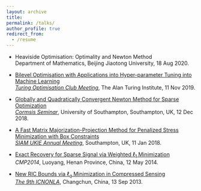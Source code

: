 ```yaml
---
layout: archive
title:  
permalink: /talks/
author_profile: true
redirect_from:
  - /resume
---
```


 * Heaviside Optimisation: Optimality and Newton Method<br>
 Department of Mathematics, Beijing Jiaotong University, 18 Aug 2020.

 * [Bilevel Optimisation with Applications into Hyper-parameter Tuning into Machine Learning](/files/Bilevel-optimisation-hyperparameter-tuning.pdf) <br>
 [*Turing Optimisation
Club Meeting*](https://turing-optimization.github.io/), The Alan Turing Institute, 11 Nov 2019.

 * [Globally and Quadratically Convergent Newton Method for Sparse Optimization](https://arxiv.org/abs/1901.02763) <br>
[*Cormsis Seminar*](https://www.southampton.ac.uk/maths/news/seminars/2018/12/13-cormsis-seminar.page), University of Southampton, Southampton, UK, 12 Dec 2018.

* [A Fast Matrix Majorization-Projection Method for Penalized Stress Minimization with Box Constraints](https://ieeexplore.ieee.org/document/8399531) <br>
[*SIAM UKIE Annual Meeting*](https://www.southampton.ac.uk/maths/news/seminars/2018/01/11-siam-seminar.page), Southampton, UK, 11 Jan 2018.
 
* [Exact Recovery for Sparse Signal via Weighted $\ell_1$ Minimization](https://doi.org/10.1093/imaiai/iaw002) <br>
*CMP2014*, Luoyang, Henan Province, China, 12 May 2014. 

* [New RIC Bounds via $\ell_q$ Minimization in Compressed Sensing](https://arxiv.org/abs/1308.0455) <br>
[*The 9th ICNONLA*](http://lsec.cc.ac.cn/~icnonla13/index.htm), Changchun, China, 13 Sep 2013.
